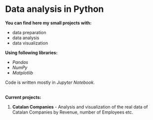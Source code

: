 # Data analysis in Python
**You can find here my small projects with:**
* data preparation
* data analysis
* data visualization 


**Using following libraries:**
* *Pandas*
* *NumPy*
* *Matplotlib*


Code is written mostly in *Jupyter Notebook*.
<br><br>

**Current projects:**
1. **Catalan Companies** - Analysis and visualization of the real data of Catalan Companies by Revenue, number of Employees etc.
